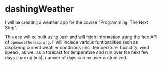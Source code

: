 # dashingWeather

I will be creating a weather app for the course "Programming: The Next Step".

This app will be built using `Dash` and will fetch information using the free API of `openweathermap.org`. It will include various funtionalities such as displaying current weather conditions (incl. temperature, humidity, wind speed), as well as a forecast for temperature and rain over the next few days (max up to 5), number of days can be user customized.

